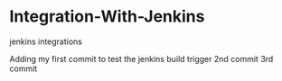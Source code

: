 # Integration-With-Jenkins
jenkins integrations

Adding my first commit to test the jenkins build trigger
2nd commit
3rd commit
